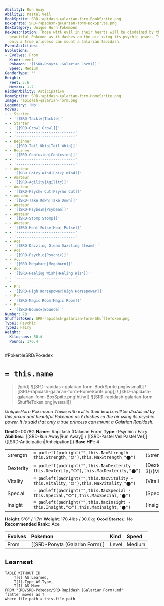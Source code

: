 ```yaml
---
Ability1: Run Away
Ability2: Pastel Veil
BookSprite: SRD-rapidash-galarian-form-BookSprite.png
BoxSprite: SRD-rapidash-galarian-form-BoxSprite.png
DexCategory: Unique Horn Pokemonn
DexDescription: Those with evil in their hearts will be disdained by this proud and
  beautiful Pokemon as it dashes on the air using its psychic power. It is said that
  only a true princess can mount a Galarian Rapidash.
EventAbilities: ''
Evolutions:
- Evolves: From
  Kind: Level
  Pokemon: '[[SRD-Ponyta (Galarian Form)]]'
  Speed: Medium
GenderType: ''
Height:
  Feet: 5.6
  Meters: 1.7
HiddenAbility: Anticipation
HomeSprite: SRD-rapidash-galarian-form-HomeSprite.png
Image: rapidash-galarian-form.png
Legendary: 'No'
Moves:
- - Starter
  - '[[SRD-Tackle|Tackle]]'
- - Starter
  - '[[SRD-Growl|Growl]]'
- - '---------------------------'
  - '---------------------------'
- - Beginner
  - '[[SRD-Tail Whip|Tail Whip]]'
- - Beginner
  - '[[SRD-Confusion|Confusion]]'
- - '---------------------------'
  - '---------------------------'
- - Amateur
  - '[[SRD-Fairy Wind|Fairy Wind]]'
- - Amateur
  - '[[SRD-Agility|Agility]]'
- - Amateur
  - '[[SRD-Psycho Cut|Psycho Cut]]'
- - Amateur
  - '[[SRD-Take Down|Take Down]]'
- - Amateur
  - '[[SRD-Psybeam|Psybeam]]'
- - Amateur
  - '[[SRD-Stomp|Stomp]]'
- - Amateur
  - '[[SRD-Heal Pulse|Heal Pulse]]'
- - '---------------------------'
  - '---------------------------'
- - Ace
  - '[[SRD-Dazzling Gleam|Dazzling Gleam]]'
- - Ace
  - '[[SRD-Psychic|Psychic]]'
- - Ace
  - '[[SRD-Megahorn|Megahorn]]'
- - Ace
  - '[[SRD-Healing Wish|Healing Wish]]'
- - '---------------------------'
  - '---------------------------'
- - Pro
  - '[[SRD-High Horsepower|High Horsepower]]'
- - Pro
  - '[[SRD-Magic Room|Magic Room]]'
- - Pro
  - '[[SRD-Bounce|Bounce]]'
Number: 78
ShuffleToken: SRD-rapidash-galarian-form-ShuffleToken.png
Type1: Psychic
Type2: Fairy
Weight:
  Kilograms: 80.0
  Pounds: 176.4
---
```


#PokeroleSRD/Pokedex

# `= this.name`

> [!grid]
> ![[SRD-rapidash-galarian-form-BookSprite.png|wsmall]]
> ![[SRD-rapidash-galarian-form-HomeSprite.png]]
> ![[SRD-rapidash-galarian-form-BoxSprite.png|htiny]]
> ![[SRD-rapidash-galarian-form-ShuffleToken.png|wsmall]]


*Unique Horn Pokemonn*
*Those with evil in their hearts will be disdained by this proud and beautiful Pokemon as it dashes on the air using its psychic power. It is said that only a true princess can mount a Galarian Rapidash.*

**DexID**:: 0078G
**Name**:: Rapidash (Galarian Form)
**Type**:: Psychic / Fairy
**Abilities**:: [[SRD-Run Away|Run Away]] / [[SRD-Pastel Veil|Pastel Veil]] ([[SRD-Anticipation|Anticipation]])
**Base HP**:: 4

|           |                                                                                        |                                          |
| --------- | -------------------------------------------------------------------------------------- | ---------------------------------------- |
| Strength  | `= padleft(padright("",this.MaxStrength - this.Strength,"⭘"),this.MaxStrength,"⬤")`    | (Strength::3)/(MaxStrength::6)   |
| Dexterity | `= padleft(padright("",this.MaxDexterity - this.Dexterity,"⭘"),this.MaxDexterity,"⬤")` | (Dexterity:: 3)/(MaxDexterity::6) |
| Vitality  | `= padleft(padright("",this.MaxVitality - this.Vitality,"⭘"),this.MaxVitality,"⬤")`    | (Vitality::2)/(MaxVitality::5)   |
| Special   | `= padleft(padright("",this.MaxSpecial - this.Special,"⭘"),this.MaxSpecial,"⬤")`       | (Special::2)/(MaxSpecial::5)     |
| Insight   | `= padleft(padright("",this.MaxInsight - this.Insight,"⭘"),this.MaxInsight,"⬤")`       | (Insight::2)/(MaxInsight::5)     |

**Height**: 5'6" / 1.7m
**Weight**: 176.4lbs / 80.0kg
**Good Starter**:: No
**Recommended Rank**:: Ace

| Evolves   | Pokemon                        | Kind   | Speed   |
|:----------|:-------------------------------|:-------|:--------|
| From      | [[SRD-Ponyta (Galarian Form)]] | Level  | Medium  |

## Learnset

```dataview
TABLE WITHOUT ID
    T[0] AS Learned,
    T[1].Type AS Type,
    T[1] AS Move
FROM "SRD/SRD-Pokedex/SRD-Rapidash (Galarian Form).md"
flatten moves as T
where file.path = this.file.path
```
